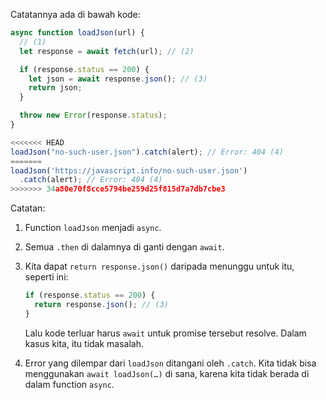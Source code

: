 Catatannya ada di bawah kode:

```js run
async function loadJson(url) {
  // (1)
  let response = await fetch(url); // (2)

  if (response.status == 200) {
    let json = await response.json(); // (3)
    return json;
  }

  throw new Error(response.status);
}

<<<<<<< HEAD
loadJson("no-such-user.json").catch(alert); // Error: 404 (4)
=======
loadJson('https://javascript.info/no-such-user.json')
  .catch(alert); // Error: 404 (4)
>>>>>>> 34a80e70f8cce5794be259d25f815d7a7db7cbe3
```

Catatan:

1. Function `loadJson` menjadi `async`.
2. Semua `.then` di dalamnya di ganti dengan `await`.
3. Kita dapat `return response.json()` daripada menunggu untuk itu, seperti ini:

   ```js
   if (response.status == 200) {
     return response.json(); // (3)
   }
   ```

   Lalu kode terluar harus `await` untuk promise tersebut resolve. Dalam kasus kita, itu tidak masalah.

4. Error yang dilempar dari `loadJson` ditangani oleh `.catch`. Kita tidak bisa menggunakan `await loadJson(…)` di sana, karena kita tidak berada di dalam function `async`.
